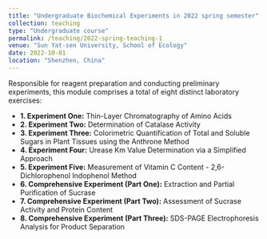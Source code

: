 ```yaml
---
title: "Undergraduate Biochemical Experiments in 2022 spring semester"
collection: teaching
type: "Undergraduate course"
permalink: /teaching/2022-spring-teaching-1
venue: "Sun Yat-sen University, School of Ecology"
date: 2022-10-01
location: "Shenzhen, China"
---
```


Responsible for reagent preparation and conducting preliminary experiments, this module comprises a total of eight distinct laboratory exercises:
* **1. Experiment One:** Thin-Layer Chromatography of Amino Acids
* **2. Experiment Two:** Determination of Catalase Activity
* **3. Experiment Three:** Colorimetric Quantification of Total and Soluble Sugars in Plant Tissues using the Anthrone Method
* **4. Experiment Four:** Urease Km Value Determination via a Simplified Approach
* **5. Experiment Five:** Measurement of Vitamin C Content - 2,6-Dichlorophenol Indophenol Method
* **6. Comprehensive Experiment (Part One):** Extraction and Partial Purification of Sucrase
* **7. Comprehensive Experiment (Part Two):** Assessment of Sucrase Activity and Protein Content
* **8. Comprehensive Experiment (Part Three):** SDS-PAGE Electrophoresis Analysis for Product Separation
